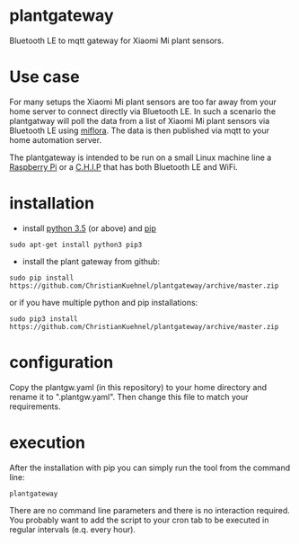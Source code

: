 # plantgateway
Bluetooth LE to mqtt gateway for Xiaomi Mi plant sensors.

# Use case
For many setups the Xiaomi Mi plant sensors are too far away from your home server to connect directly 
via Bluetooth LE. In such a scenario the plantgatway will poll the data from a list of Xiaomi Mi plant sensors
via Bluetooth LE using [miflora](https://github.com/open-homeautomation/miflora).
The data is then published via mqtt to your home automation server.

The plantgateway is intended to be run on a small Linux machine line a [Raspberry Pi](https://www.raspberrypi.org/)
or a [C.H.I.P](https://getchip.com/) that has both Bluetooth LE and WiFi.

# installation
* install [python 3.5](https://www.python.org/) (or above) and [pip](https://pip.pypa.io/en/stable/installing/)
```
sudo apt-get install python3 pip3
```
* install the plant gateway from github:
```
sudo pip install https://github.com/ChristianKuehnel/plantgateway/archive/master.zip
```
or if you have multiple python and pip installations:
```
sudo pip3 install https://github.com/ChristianKuehnel/plantgateway/archive/master.zip
```

# configuration
Copy the plantgw.yaml (in this repository) to your home directory and rename it to ".plantgw.yaml".
Then change this file to match your requirements.

# execution
After the installation with pip you can simply run the tool from the command line:
```
plantgateway
```
There are no command line parameters and there is no interaction required.
You probably want to add the script to your cron tab to be executed in regular intervals (e.q. every hour).
